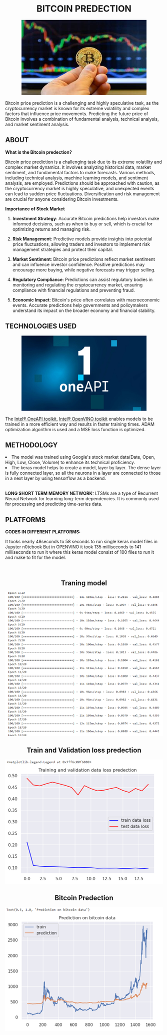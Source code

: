 <div align="center">
   <centre><h1>BITCOIN PREDECTION</centre><br />
      </div>


     
<p align="center">
  <img src="https://github.com/711121104027/bitcoin_predection/blob/main/bitcoin.jpg" width="400" height="240" >
</p>
Bitcoin price prediction is a challenging and highly speculative task, as the cryptocurrency market is known for its extreme volatility and complex factors that influence price movements. Predicting the future price of Bitcoin involves a combination of fundamental analysis, technical analysis, and market sentiment analysis.<h2>ABOUT</h2>

**What is the Bitcoin predection?**

Bitcoin price prediction is a challenging task due to its extreme volatility and complex market dynamics. It involves analyzing historical data, market sentiment, and fundamental factors to make forecasts. Various methods, including technical analysis, machine learning models, and sentiment analysis, are employed. Predictions should be approached with caution, as the cryptocurrency market is highly speculative, and unexpected events can lead to sudden price fluctuations. Diversification and risk management are crucial for anyone considering Bitcoin investments.

**Importance of Stock Market**

1. **Investment Strategy**: Accurate Bitcoin predictions help investors make informed decisions, such as when to buy or sell, which is crucial for optimizing returns and managing risk.

2. **Risk Management**: Predictive models provide insights into potential price fluctuations, allowing traders and investors to implement risk management strategies and protect their capital.

3. **Market Sentiment**: Bitcoin price predictions reflect market sentiment and can influence investor confidence. Positive predictions may encourage more buying, while negative forecasts may trigger selling.

4. **Regulatory Compliance**: Predictions can assist regulatory bodies in monitoring and regulating the cryptocurrency market, ensuring compliance with financial regulations and preventing fraud.

5. **Economic Impact**: Bitcoin's price often correlates with macroeconomic events. Accurate predictions help governments and policymakers understand its impact on the broader economy and financial stability.
<h2>TECHNOLOGIES USED</h2>
<p align="center">
  <img src="https://github.com/kamesh0407/stock_market_prediction/blob/main/InteloneAPI.jpg" width="400" height="240" >
</p>

The [Intel® OneAPI toolkit](https://www.intel.com/content/www/us/en/developer/tools/oneapi/toolkits.html#gs.3btkxe), [Intel® OpenVINO toolkit](https://www.intel.com/content/www/us/en/developer/tools/openvino-toolkit/overview.html) enables models to be trained in a more efficient way and results in faster training times. ADAM optimization algorithm is used and a MSE loss function is optimized.





<h2>METHODOLOGY</h2>
<li>The model was trained using Google's stock market data(Date, Open, High, Low, Close, Volume) to enhance its technical proficiency.
</li>
<li>  The keras model helps to create a model, layer by layer. The dense layer is fully connected layer, so all the neurons in a layer are connected to those in a next layer by using tensorflow as a backend.</li>
<br/>

**LONG SHORT TERM MEMORY NETWORK:**
 LTSMs are a type of Recurrent Neural Network for learning long-term dependencies.
It is commonly used for processing and predicting time-series data.

<h2>PLATFORMS</h2>


**CODES IN DIFFERENT PLATFORMS:**

It tooks nearly 48seconds to 58 seconds to run single keras model files in Jupyter n0tebook
But in OPENVINO it took 135 milliseconds to 141 milliseconds to run it where this keras model consist of 100 files to run it and make to fit for the model.

<br/>

<div align="center">
   <centre><h2> Traning model</centre><br />
      </div>

![image](https://github.com/711121104027/bitcoin_predection/blob/main/training%20model.png)

<div align="center">
   <centre><h2>Train and Validation loss predection
</centre><br />
      </div>


  ![image](https://github.com/711121104027/bitcoin_predection/blob/main/traning%20and%20validation%20lose%20predection.png)

  <div align="center">
   <centre><h2> Bitcoin Predection  </centre><br />
      </div>

![image](https://github.com/711121104027/bitcoin_predection/blob/main/bitcoin%20predection.png)


